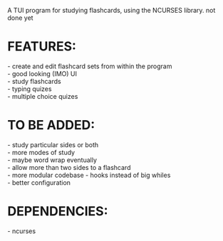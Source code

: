 A TUI program for studying flashcards, using the NCURSES library. not done yet


<h1> FEATURES: </h1>
- create and edit flashcard sets from within the program <br />
- good looking (IMO) UI <br />
- study flashcards <br />
- typing quizes <br />
- multiple choice quizes <br />

<h1> TO BE ADDED:</h1>
- study particular sides or both <br />
- more modes of study <br />
- maybe word wrap eventually <br />
- allow more than two sides to a flashcard <br />
- more modular codebase - hooks instead of big whiles <br />
- better configuration <br />

<h1> DEPENDENCIES:</h1>
- ncurses <br />
